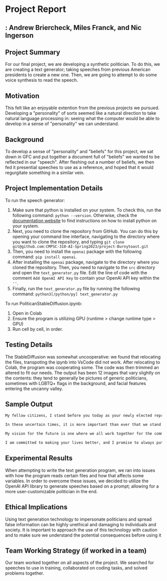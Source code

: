 # Project Report

## : Andrew Briercheck, Miles Franck, and Nic Ingerson

## Project Summary

For our final project, we are developing a synthetic politician. To do this, we are creating a text generator; taking
speeches from previous American presidents to create a new one. Then, we are going to attempt to do some voice synthesis
to read the speech.

## Motivation

This felt like an enjoyable extention from the previous projects we pursued. Developing a "personality" of sorts seemed like a natural direction to take natural language processing in: seeing what the computer would be able to develop in a sense of "personality" we can understand.

## Background

To develop a sense of "personality" and "beliefs" for this project, we sat down in GFC and put together a document full of "beliefs" we wanted to be reflected in our "speech". After fleshing out a number of beliefs, we then fed it presential speeches to use as a reference, and hoped that it would regurgitate something in a similar vein.

## Project Implementation Details

To run the speech generator:

1. Make sure that python is installed on your system. To check this, run the following command: `python --version`. Otherwise, check the [documentation website](https://www.python.org) to find instructions on how to install python on your system.
2. Next, you need to clone the repository from GitHub. You can do this by opening your command line interface, navigating to the directory where you want to clone the repository, and typing `git clone git@github.com:CMPSC-310-AI-Spring2023/project-Burnytoast.git`
3. Then, you need to install the `openai` package with the following command: `pip install openai`.
4. After installing the `openai` package, navigate to the directory where you cloned the repository. Then, you need to navigate to the `src` directory and open the `text_generator.py` file. Edit the line of code with the comment `Add OpenAI API Key` to contain your OpenAI API key within the `''`.
5. Finally, run the `text_generator.py` file by running the following command: `python3[/python/py] text_generator.py`

To run PoliticanStableDiffusion.ipynb:
1. Open in Colab
2. Ensure the program is utilizing GPU (runtime > change runtime type > GPU)
3. Run cell by cell, in order.

## Testing Details

The StableDiffusion was somewhat uncooperative: we found that relocating the files, transpoting the ipynb into VsCode did not work. After relocating to Colab, the program was cooperating some. The code was then trimmed an altered to fit our needs. The output has been 12 images that vary slightly on the contents: they tend to generally be pictures of generic politicians, sometimes with LGBTQ+ flags in the background, and facial features entering the uncanny valley. 

## Sample Output

```cmd
My fellow citizens, I stand before you today as your newly elected representative. I am honoured and humbled by the trust you have placed in me, and I promise to work hard on your behalf.

In these uncertain times, it is more important than ever that we stand together and support one another. I will do everything in my power to make sure that your voices are heard in government.

My vision for the future is one where we all work together for the common good. I believe that we can achieve great things if we put our differences aside and focus on what we have in common.

I am committed to making your lives better, and I promise to always put your interests first. Thank you for your support, and I look forward to serving you in the years to come.
```

## Experimental Results

When attempting to write the text generation program, we ran into issues with how the program reads certain files and how that affects some variables. In order to overcome these issues, we decided to utilize the OpenAI API library to generate speeches based on a prompt; allowing for a more user-customizable politician in the end.

## Ethical Implications

Using text generation technology to impersonate politicians and spread false information can be highly unethical and damaging to individuals and society. It is important to approach the use of this technology with caution and to make sure we understand the potential consequences before using it

## Team Working Strategy (if worked in a team)

Our team worked together on all aspects of the project. We searched for speeches to use in training, collaborated on coding tasks, and solved problems together.
